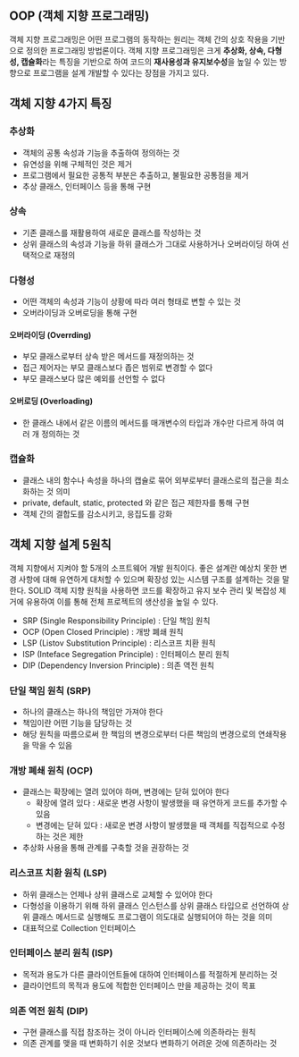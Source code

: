 ## OOP (객체 지향 프로그래밍)

객체 지향 프로그래밍은 어떤 프로그램의 동작하는 원리는 객체 간의 상호 작용을 기반으로 정의한 프로그래밍 방법론이다. 객체 지향 프로그래밍은 크게 **추상화, 상속, 다형성, 캡슐화**라는 특징을 기반으로 하여 코드의 **재사용성과 유지보수성**을 높일 수 있는 방향으로 프로그램을 설계 개발할 수 있다는 장점을 가지고 있다.

## 객체 지향 4가지 특징

### 추상화

- 객체의 공통 속성과 기능을 추출하여 정의하는 것
- 유연성을 위해 구체적인 것은 제거
- 프로그램에서 필요한 공통적 부분은 추출하고, 불필요한 공통점을 제거 
- 추상 클래스, 인터페이스 등을 통해 구현

### 상속

- 기존 클래스를 재활용하여 새로운 클래스를 작성하는 것
- 상위 클래스의 속성과 기능을 하위 클래스가 그대로 사용하거나 오버라이딩 하여 선택적으로 재정의 

### 다형성

- 어떤 객체의 속성과 기능이 상황에 따라 여러 형태로 변할 수 있는 것
- 오버라이딩과 오버로딩을 통해 구현

#### 오버라이딩 (Overrding)

- 부모 클래스로부터 상속 받은 메서드를 재정의하는 것
- 접근 제어자는 부모 클래스보다 좁은 범위로 변경할 수 없다
- 부모 클래스보다 많은 예외를 선언할 수 없다

#### 오버로딩 (Overloading)

- 한 클래스 내에서 같은 이름의 메서드를 매개변수의 타입과 개수만 다르게 하여 여러 개 정의하는 것

### 캡슐화

- 클래스 내의 함수나 속성을 하나의 캡슐로 묶어 외부로부터 클래스로의 접근을 최소화하는 것 의미
- private, default, static, protected 와 같은 접근 제한자를 통해 구현
- 객체 간의 결합도를 감소시키고, 응집도를 강화

## 객체 지향 설계 5원칙

객체 지향에서 지켜야 할 5개의 소프트웨어 개발 원칙이다. 좋은 설계란 예상치 못한 변경 사항에 대해 유연하게 대처할 수 있으며 확장성 있는 시스템 구조를 설계하는 것을 말한다. SOLID 객체 지향 원칙을 사용하면 코드를 확장하고 유지 보수 관리 및 복잡성 제거에 유용하여 이를 통해 전체 프로젝트의 생산성을 높일 수 있다.

- SRP (Single Responsibility Principle) : 단일 책임 원칙
- OCP (Open Closed Principle) : 개방 폐쇄 원칙
- LSP (Listov Substitution Principle) : 리스코프 치환 원칙
- ISP (Inteface Segregation Principle) : 인터페이스 분리 원칙
- DIP (Dependency Inversion Principle) : 의존 역전 원칙

### 단일 책임 원칙 (SRP)

- 하나의 클래스는 하나의 책임만 가져야 한다
- 책임이란 어떤 기능을 담당하는 것
- 해당 원칙을 따름으로써 한 책임의 변경으로부터 다른 책임의 변경으로의 연쇄작용을 막을 수 있음


### 개방 폐쇄 원칙 (OCP)

- 클래스는 확장에는 열려 있어야 하며, 변경에는 닫혀 있어야 한다
    - 확장에 열려 있다 : 새로운 변경 사항이 발생했을 때 유연하게 코드를 추가할 수 있음
    - 변경에는 닫혀 있다 : 새로운 변경 사항이 발생했을 때 객체를 직접적으로 수정하는 것은 제한
- 추상화 사용을 통해 관계를 구축할 것을 권장하는 것

### 리스코프 치환 원칙 (LSP)

- 하위 클래스는 언제나 상위 클래스로 교체할 수 있어야 한다
- 다형성을 이용하기 위해 하위 클래스 인스턴스를 상위 클래스 타입으로 선언하여 상위 클래스 메서드로 실행해도 프로그램이 의도대로 실행되어야 하는 것을 의미 
- 대표적으로 Collection 인터페이스

### 인터페이스 분리 원칙 (ISP)

- 목적과 용도가 다른 클라이언트들에 대하여 인터페이스를 적절하게 분리하는 것
- 클라이언트의 목적과 용도에 적합한 인터페이스 만을 제공하는 것이 목표

### 의존 역전 원칙 (DIP)

 - 구현 클래스를 직접 참조하는 것이 아니라 인터페이스에 의존하라는 원칙
 - 의존 관계를 맺을 때 변화하기 쉬운 것보다 변화하기 어려운 것에 의존하라는 것 